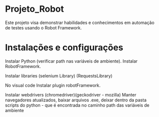 # Projeto_Robot
Este projeto visa demonstrar habilidades e conhecimentos em automação de testes usando o Robot Framework.

# Instalações e configurações

Instalar Python (verificar path nas variáveis de ambiente).
Instalar RobotFramework.

Instalar libraries 
	(selenium Library) 
	(RequestsLibrary) 

No visual code 
	Instalar plugin robotFramework.

Instalar webdrivers (chromedriver)(geckodriver - mozilla)
Manter navegadores atualizados, baixar arquivos .exe, deixar dentro da pasta scripts do python - que é encontrada no caminho path das variáveis de ambiente


